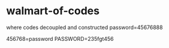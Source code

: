 # walmart-of-codes
where codes decoupled and constructed 
password=45676888

456768=password
PASSWORD=235fgt456
